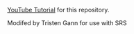 [YouTube Tutorial](https://youtu.be/AWlLhRQJvtw) for this repository.

Modifed by Tristen Gann for use with SRS